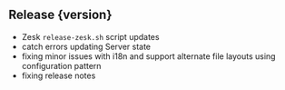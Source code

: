## Release {version}

- Zesk `release-zesk.sh` script updates
- catch errors updating Server state
- fixing minor issues with i18n and support alternate file layouts using configuration pattern
- fixing release notes

